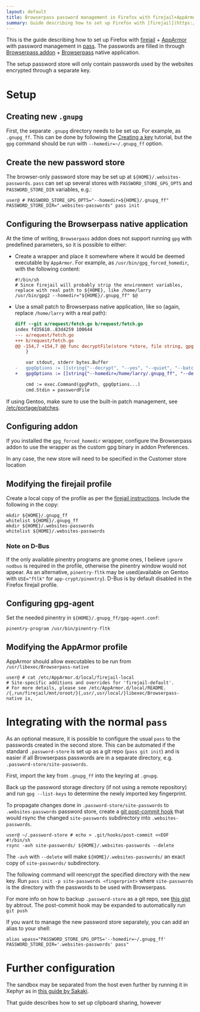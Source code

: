 ```yaml
---
layout: default
title: Browserpass password management in Firefox with firejail+AppArmor
summary: Guide describing how to set up Firefox with [firejail](https://github.com/netblue30/firejail/) + [AppArmor](https://en.wikipedia.org/wiki/AppArmor) with password management in [pass](https://www.passwordstore.org/). The passwords are filled in through [Browserpass addon](https://addons.mozilla.org/en-US/firefox/addon/Browserpass-ce/) + [Browserpass](https://github.com/Browserpass/Browserpass-native) native application.
---
```

This is the guide describing how to set up Firefox with [firejail](https://github.com/netblue30/firejail/) + [AppArmor](https://en.wikipedia.org/wiki/AppArmor) with password management in [pass](https://www.passwordstore.org/). The passwords are filled in through [Browserpass addon](https://addons.mozilla.org/en-US/firefox/addon/Browserpass-ce/) + [Browserpass](https://github.com/Browserpass/Browserpass-native) native application.

The setup password store will only contain passwords used by the websites encrypted through a separate key.

# Setup
## Creating new `.gnupg`

First, the separate `.gnupg` directory needs to be set up. For example, as `.gnupg_ff`. This can be done by following the [Creating a key](https://www.dewinter.com/gnupg_howto/english/GPGMiniHowto-3.html#ss3.1) tutorial, but the `gpg` command should be run with `--homedir=~/.gnupg_ff` option.

## Create the new password store
The browser-only password store may be set up at `${HOME}/.websites-passwords`. `pass` can set up several stores with `PASSWORD_STORE_GPG_OPTS` and `PASSWORD_STORE_DIR` variables, e.g.:

    user@ # PASSWORD_STORE_GPG_OPTS="--homedir=${HOME}/.gnupg_ff" PASSWORD_STORE_DIR=".websites-passwords" pass init

## Configuring the Browserpass native application

At the time of writing, `Browserpass` addon does not support running `gpg` with predefined parameters, so it is possible to either:

* Create a wrapper and place it somewhere where it would be deemed executable by `AppArmor`. For example, as `/usr/bin/gpg_forced_homedir`, with the following content:
    ```console
    #!/bin/sh
    # Since firejail will probably strip the environment variables, replace with real path to ${HOME}, like /home/larry
    /usr/bin/gpg2 --homedir="${HOME}/.gnupg_ff" $@
    ```
* Use a small patch to Browserpass native application, like so (again, replace `/home/larry` with a real path):
    ```diff
    diff --git a/request/fetch.go b/request/fetch.go
    index fd35610..83d4259 100644
    --- a/request/fetch.go
    +++ b/request/fetch.go
    @@ -154,7 +154,7 @@ func decryptFile(store *store, file string, gpgPath string) (string, error) {
        }

        var stdout, stderr bytes.Buffer
    -	gpgOptions := []string{"--decrypt", "--yes", "--quiet", "--batch", "-"}
    +	gpgOptions := []string{"--homedir=/home/larry/.gnupg_ff", "--decrypt", "--yes", "--quiet", "--batch", "-"}

        cmd := exec.Command(gpgPath, gpgOptions...)
        cmd.Stdin = passwordFile
    ```

If using Gentoo, make sure to use the built-in patch management, see [/etc/portage/patches](https://wiki.gentoo.org/wiki//etc/portage/patches).

## Configuring addon
If you installed the `gpg_forced_homedir` wrapper, configure the Browserpass addon to use the wrapper as the custom gpg binary in addon Preferences.

In any case, the new store will need to be specified in the Customer store location

## Modifying the firejail profile

Create a local copy of the profile as per the [firejail instructions](https://firejail.wordpress.com/documentation-2/building-custom-profiles/). Include the following in the copy:


```
mkdir ${HOME}/.gnupg_ff
whitelist ${HOME}/.gnupg_ff
mkdir ${HOME}/.websites-passwords
whitelist ${HOME}/.websites-passwords
```


### Note on D-Bus
If the only available pinentry programs are gnome ones, I believe `ignore nodbus` is required in the profile, otherwise the pinentry window would not appear. As an alternative, `pinentry-fltk` may be used(available on Gentoo with `USE="ftlk"` for `app-crypt/pinentry`). D-Bus is by default disabled in the Firefox firejail profile.

## Configuring gpg-agent
Set the needed pinentry in `${HOME}/.gnupg_ff/gpg-agent.conf`:
```
pinentry-program /usr/bin/pinentry-fltk
```

## Modifying the AppArmor profile

AppArmor should allow executables to be run from `/usr/libexec/Browserpass-native`

```
user@ # cat /etc/AppArmor.d/local/firejail-local
# Site-specific additions and overrides for 'firejail-default'.
# For more details, please see /etc/AppArmor.d/local/README.
/{,run/firejail/mnt/oroot/}{,usr/,usr/local/}libexec/Browserpass-native ix,
```

# Integrating with the normal `pass`
As an optional measure, it is possible to configure the usual `pass` to the passwords created in the second store. This can be automated if the standard `.password-store` is set up as a git repo (`pass git init`) and is easier if all Browserpass passwords are in a separate directory, e.g. `.password-store/site-passwords`.

First, import the key from `.gnupg_ff` into the keyring at `.gnupg`.

Back up the password storage directory (if not using a remote repository) and run `gpg --list-keys` to determine the newly imported key fingerprint.

To propagate changes done in `.password-store/site-passwords` to `.websites-passwords` password store, create a [git post-commit hook](https://git-scm.com/book/en/v2/Customizing-Git-Git-Hooks) that would rsync the changed `site-passwords` subdirectory into `.websites-passwords`.
```console
user@ ~/.password-store # echo > .git/hooks/post-commit <<EOF
#!/bin/sh
rsync -avh site-passwords/ ${HOME}/.websites-passwords --delete
```

The `-avh` with `--delete` will make `${HOME}/.websites-passwords/` an exact copy of `site-passwords/` subdirectory.

The following command will reencrypt the specified directory with the new key. Run `pass init -p site-passwords <fingerprint>` where `site-passwords` is the directory with the passwords to be used with Browserpass.

For more info on how to backup `.password-store` as a git repo, see [this gist](https://gist.github.com/abtrout/d64fb11ad6f9f49fa325) by abtrout. The post-commit hook may be expanded to automatically run `git push`

If you want to manage the new password store separately, you can add an alias to your shell:
```
alias wpass="PASSWORD_STORE_GPG_OPTS='--homedir=~/.gnupg_ff' PASSWORD_STORE_DIR='.websites-passwords' pass"
```

# Further configuration
The sandbox may be separated from the host even further by running it in Xephyr as in [this guide by Sakaki](https://wiki.gentoo.org/wiki/Sakaki's_EFI_Install_Guide/Sandboxing_the_Firefox_Browser_with_Firejail#user_namespaces).

That guide describes how to set up clipboard sharing, however
